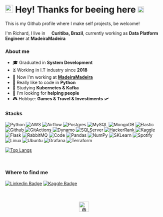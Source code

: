 <h1> <img src="https://fonts.gstatic.com/s/e/notoemoji/latest/1f44b/512.gif" width="25"/> Hey! Thanks for beeing here <img src="https://fonts.gstatic.com/s/e/notoemoji/latest/1f60e/512.gif" width="20"/> 
</h1>

This is my Github profile where I make self projects, be welcome!

I'm Richard, I live in <img src="https://cdn-icons-png.flaticon.com/512/197/197386.png" width="12"/> <b>Curitiba, Brazil</b>, currently working as <b>Data Platform Engineer</b> at <b>MadeiraMadeira</b>

<h3>About me</h3>

- 🎓 Graduated in **System Development**
- ⏳ Working in I.T industry since **2018**
- 💼 Now I'm working at [**MadeiraMadeira**](https://www.madeiramadeira.com.br/)
- 💙 Really like to code in **Python**
- 📙 Studying **Kubernetes & Kafka**
- 🔎 I'm looking for **helping people**
- 🎮 Hobbye: **Games & Travel & Investiments** 🛩


<h3>Stacks</h3>
<p>
    <img alt="Python" src="https://img.shields.io/badge/Python-3670A0.svg?style=flat-square&logo=python&logoColor=ffdd54" />
    <img alt="AWS" src="https://img.shields.io/badge/AWS-%23FF9900.svg?style=flat-square&logo=amazon-aws&logoColor=white" />
    <img alt="Airflow" src="https://img.shields.io/badge/Apache%20Airflow-017CEE.svg?style=flat-square&logo=Apache%20Airflow&logoColor=white" />
    <img alt="Postgres" src="https://img.shields.io/badge/Postgres-%23316192.svg?style=flat-square&logo=postgresql&logoColor=white" />
    <img alt="MySQL" src="https://img.shields.io/badge/MySQL-%2300f.svg?style=flat-square&logo=mysql&logoColor=white" />
    <img alt="MongoDB" src="https://img.shields.io/badge/MongoDB-%234ea94b.svg?style=flat-square&logo=mongodb&logoColor=white" />
    <img alt="Elastic" src="https://img.shields.io/badge/-ElasticSearch-005571?style=flat-square&logo=elasticsearch" />
    <img alt="Github" src="https://img.shields.io/badge/GitHub-%23121011.svg?style=flat-square&logo=github&logoColor=white" />
    <img alt="GitActions" src="https://img.shields.io/badge/GitHub%20Actions-%232671E5.svg?style=flat-square&logo=githubactions&logoColor=white" />
    <img alt="Dynamo" src="https://img.shields.io/badge/Amazon%20DynamoDB-4053D6?style=flat-square&logo=Amazon%20DynamoDB&logoColor=white" />
    <img alt="SQLServer" src="https://img.shields.io/badge/Microsoft%20SQL%20Sever-CC2927?style=flat-square&logo=microsoft%20sql%20server&logoColor=white" />
    <img alt="HackerRank" src="https://img.shields.io/badge/-Hackerrank-2EC866?style=flat-square&logo=HackerRank&logoColor=white" />
    <img alt="Kaggle" src="https://img.shields.io/badge/Kaggle-035a7d?style=flat-square&logo=kaggle&logoColor=white" />
    <img alt="Flask" src="https://img.shields.io/badge/Flask-%23000.svg?style=flat-square&logo=flask&logoColor=white" />
    <img alt="RabbitMQ" src="https://img.shields.io/badge/RabbitMQ-FF6600?style=flat-square&logo=rabbitmq&logoColor=white" >
    <img alt="Code" src="https://img.shields.io/badge/Visual%20Studio%20Code-0078d7.svg?style=flat-square&logo=visual-studio-code&logoColor=white" >
    <img alt="Pandas" src="https://img.shields.io/badge/Pandas-%23150458.svg?style=flat-square&logo=pandas&logoColor=white" >
    <img alt="NumPy" src="https://img.shields.io/badge/NumPy-%23013243.svg?style=flat-square&logo=numpy&logoColor=white" >
    <img alt="SKLearn" src="https://img.shields.io/badge/Scikit--learn-%23F7931E.svg?style=flat-square&logo=scikit-learn&logoColor=white" >
    <img alt="Spotify" src="https://img.shields.io/badge/Spotify-1ED760?style=flat-square&logo=spotify&logoColor=white" >
    <img alt="Linux" src="https://img.shields.io/badge/Linux-FCC624?style=flat-square&logo=linux&logoColor=black" >
    <img alt="Ubuntu" src="https://img.shields.io/badge/Ubuntu-E95420?style=flat-square&logo=ubuntu&logoColor=white" >
    <img alt="Grafana" src="https://img.shields.io/badge/Grafana-%23F46800.svg?style=flat-square&logo=grafana&logoColor=white" >
    <img alt="Terraform" src="https://img.shields.io/badge/Terraform-%235835CC.svg?style=flat-square&logo=terraform&logoColor=white" >
</p>


[![Top Langs](https://github-readme-stats.vercel.app/api/top-langs/?username=Richard-Teske&layout=compact)](https://github.com/Richard-Teske)

<br>
<h3>Where to find me</h3>

[![Linkedin Badge](https://img.shields.io/badge/-LinkedIn-blue?style=flat-square&logo=Linkedin&logoColor=white&link=https://www.linkedin.com/in/richard-teske-25b88214b/)](https://www.linkedin.com/in/richard-teske-25b88214b/)
[![Kaggle Badge](https://img.shields.io/badge/-Kaggle-white?style=flat-square&logo=Kaggle&logoColor=#44c1f4&link=https://www.kaggle.com/richardaraujodba)](https://www.kaggle.com/richardaraujodba)

<br>
 
<h4 align='center'>
<img src="https://fonts.gstatic.com/s/e/notoemoji/latest/1f609/512.gif" alt="😉" width="32" height="32">
</h4>

